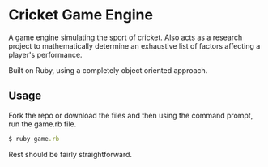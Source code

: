 # Cricket Game Engine

A game engine simulating the sport of cricket. Also acts as a research project to mathematically determine an exhaustive list of factors affecting a player's performance.

Built on Ruby, using a completely object oriented approach. 

## Usage ##

Fork the repo or download the files and then using the command prompt, run the game.rb file.

```ruby
$ ruby game.rb
```

Rest should be fairly straightforward.
